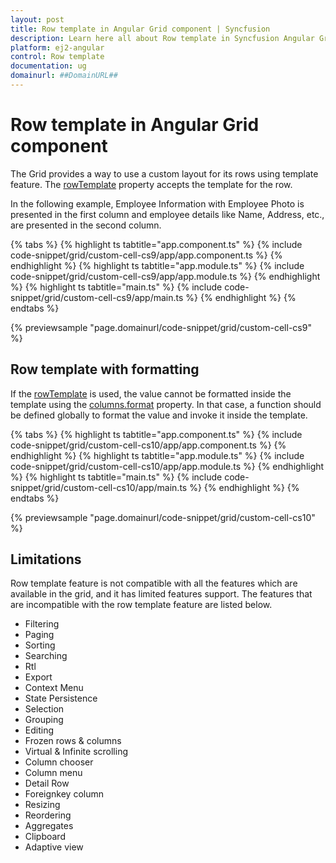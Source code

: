 ```yaml
---
layout: post
title: Row template in Angular Grid component | Syncfusion
description: Learn here all about Row template in Syncfusion Angular Grid component of Syncfusion Essential JS 2 and more.
platform: ej2-angular
control: Row template 
documentation: ug
domainurl: ##DomainURL##
---
```


# Row template in Angular Grid component

The Grid provides a way to use a custom layout for its rows using template feature. The [rowTemplate](https://ej2.syncfusion.com/angular/documentation/api/grid/#rowtemplate) property accepts the template for the row.

In the following example, Employee Information with Employee Photo is presented in the first column and employee details like Name, Address, etc., are presented in the second column.

{% tabs %}
{% highlight ts tabtitle="app.component.ts" %}
{% include code-snippet/grid/custom-cell-cs9/app/app.component.ts %}
{% endhighlight %}
{% highlight ts tabtitle="app.module.ts" %}
{% include code-snippet/grid/custom-cell-cs9/app/app.module.ts %}
{% endhighlight %}
{% highlight ts tabtitle="main.ts" %}
{% include code-snippet/grid/custom-cell-cs9/app/main.ts %}
{% endhighlight %}
{% endtabs %}
  
{% previewsample "page.domainurl/code-snippet/grid/custom-cell-cs9" %}

## Row template with formatting

If the [rowTemplate](https://ej2.syncfusion.com/angular/documentation/api/grid/#rowtemplate) is used, the value cannot be formatted inside the template using the [columns.format](https://ej2.syncfusion.com/angular/documentation/api/grid/column/#format) property. In that case, a function should be defined globally to format the value and invoke it inside the template.

{% tabs %}
{% highlight ts tabtitle="app.component.ts" %}
{% include code-snippet/grid/custom-cell-cs10/app/app.component.ts %}
{% endhighlight %}
{% highlight ts tabtitle="app.module.ts" %}
{% include code-snippet/grid/custom-cell-cs10/app/app.module.ts %}
{% endhighlight %}
{% highlight ts tabtitle="main.ts" %}
{% include code-snippet/grid/custom-cell-cs10/app/main.ts %}
{% endhighlight %}
{% endtabs %}
  
{% previewsample "page.domainurl/code-snippet/grid/custom-cell-cs10" %}

## Limitations

Row template feature is not compatible with all the features which are available in the grid, and it has limited features support. The features that are incompatible with the row template feature are listed below.

* Filtering
* Paging
* Sorting
* Searching
* Rtl
* Export
* Context Menu
* State Persistence
* Selection
* Grouping
* Editing
* Frozen rows & columns
* Virtual & Infinite scrolling
* Column chooser
* Column menu
* Detail Row
* Foreignkey column
* Resizing
* Reordering
* Aggregates
* Clipboard
* Adaptive view